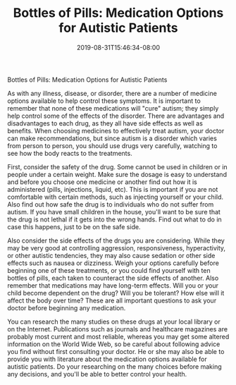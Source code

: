 ﻿---
title: "Bottles of Pills: Medication Options for Autistic Patients"
date: 2019-08-31T15:46:34-08:00
description: "Text Tips for Web Success"
featured_image: "/images/Text.jpg"
tags: ["Text"]
---

Bottles of Pills: Medication Options for Autistic Patients

As with any illness, disease, or disorder, there are a number of medicine options available to help control these symptoms. It is important to remember that none of these medications will "cure" autism; they simply help control some of the effects of the disorder. There are advantages and disadvantages to each drug, as they all have side effects as well as benefits. When choosing medicines to effectively treat autism, your doctor can make recommendations, but since autism is a disorder which varies from person to person, you should use drugs very carefully, watching to see how the body reacts to the treatments.

First, consider the safety of the drug. Some cannot be used in children or in people under a certain weight. Make sure the dosage is easy to understand and before you choose one medicine or another find out how it is administered (pills, injections, liquid, etc). This is important if you are not comfortable with certain methods, such as injecting yourself or your child. Also find out how safe the drug is to individuals who do not suffer from autism. If you have small children in the house, you'll want to be sure that the drug is not lethal if it gets into the wrong hands. Find out what to do in case this happens, just to be on the safe side.

Also consider the side effects of the drugs you are considering. While they may be very good at controlling aggression, responsiveness, hyperactivity, or other autistic tendencies, they may also cause sedation or other side effects such as nausea or dizziness. Weigh your options carefully before beginning one of these treatments, or you could find yourself with ten bottles of pills, each taken to counteract the side effects of another. Also remember that medications may have long-term effects. Will you or your child become dependent on the drug? Will you be tolerant? How else will it affect the body over time? These are all important questions to ask your doctor before beginning any medication. 

You can research the many studies on these drugs at your local library or on the Internet. Publications such as journals and healthcare magazines are probably most current and most reliable, whereas you may get some altered information on the World Wide Web, so be careful about following advice you find without first consulting your doctor. He or she may also be able to provide you with literature about the medication options available for autistic patients. Do your researching on the many choices before making any decisions, and you'll be able to better control your health. 

